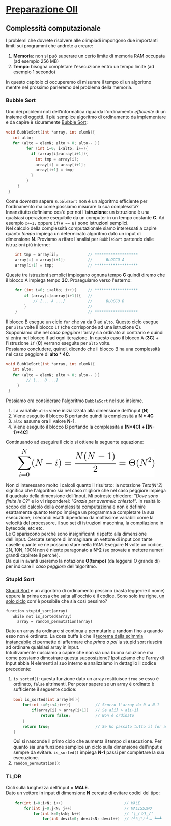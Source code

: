 # [Preparazione OII](README.md)
## Complessità computazionale
I problemi che dovrete risolvere alle olimpiadi impongono due importanti limiti sui programmi che andrete a creare:

1. **Memoria**: non si può superare un certo limite di memoria RAM occupata (ad esempio 256 MB)
2. **Tempo**: bisogna completare l'esecuzione entro un tempo limite (ad esempio 1 secondo)

In questo capitolo ci occuperemo di misurare il tempo di un algoritmo mentre nel prossimo parleremo del problema della memoria.  

### Bubble Sort

Uno dei problemi noti dell'informatica riguarda l'ordinamento *efficiente* di un insieme di oggetti. Il più semplice algoritmo di ordinamento da implementare e da capire è sicuramente [Bubble Sort](https://it.wikipedia.org/wiki/Bubble_sort):

```c++
void BubbleSort(int *array, int elemN){
   int alto;
   for (alto = elemN; alto > 0; alto-- ){ 
         for (int i=0; i<alto; i++){
           if (array[i]>array[i+1]){ 
             int tmp = array[i]; 
             array[i] = array[i+1]; 
             array[i+1] = tmp;
           } 
         }
     }
 }
```

Come *dovreste* sapere `BubbleSort` non è un algoritmo efficiente per l'ordinamento ma come possiamo misurare la sua complessità?  
Innanzitutto definiamo cos'è per noi l'**istruzione**: un istruzione è una qualsiasi operazione eseguibile da un computer in un tempo costante **C**. Ad esempio `x+=1;` oppure `if(A == B)` sono istruzioni semplici.  
Nel calcolo della complessità computazionale siamo interessati a capire quanto *tempo* impiega un determinato algoritmo dato un input di dimensione **N**.
Proviamo a rifare l'analisi per `BubbleSort` partendo dalle istruzioni più interne:

```C++
    int tmp = array[i];             // *******************
    array[i] = array[i+1];          //      BLOCCO A
    array[i+1] = tmp;               // *******************
```

Queste tre istruzioni semplici impiegano ognuna tempo **C** quindi diremo che il blocco A impiega tempo **3C**. Proseguiamo verso l'esterno:

```C++
    for (int i=0; i<alto; i++){     // *******************
        if (array[i]>array[i+1]){   //
            // [... A ...]          //      BLOCCO B
        }                           //
    }                               // *******************
```

Il blocco B esegue un ciclo `for` che va da 0 ad `alto`. Questo ciclo esegue per `alto` volte il blocco `if` (che corrisponde ad una istruzione **C**). Supponiamo che nel *caso peggiore* l'array sia ordinato al contrario e quindi si entra nel blocco if ad ogni iterazione. In questo caso il blocco A (**3C**) + l'istruzione `if` (**C**) verrano eseguite per `alto` volte.  
Possiamo concludere, quindi, dicendo che il blocco B ha una complessità nel caso peggiore di **alto \* 4C**.

```c++
void BubbleSort(int *array, int elemN){
   int alto;
   for (alto = elemN; alto > 0; alto-- ){ 
         // [... B ...]
     }
 }
```

Possiamo ora considerare l'algoritmo `BubbleSort` nel suo insieme.  

1. La variabile `alto` viene inizializzata alla dimensione dell'input (**N**)
2. Viene eseguito il blocco B portando quindi la complessità a **N \* 4C**
3. `alto` assume ora il valore **N-1**.
4. Viene eseguito il blocco B portando la complessità a **(N\*4C) + [(N-1)\*4C]**

Continuando ad eseguire il ciclo si ottiene la seguente equazione:

<p align="center">
    <img src="img/Compl_BubbleSort.png">
</p>

Non ci interessano molto i calcoli quanto il risultato: la notazione *Teta(N^2)* significa che l'algoritmo sia nel caso migliore che nel caso peggiore impiega il quadrato della dimensione dell'input. Mi potreste chiedere: *"Dove sono finite le C?"* e io vi risponderei: *"Grazie per avermelo chiesto!"*. In realtà lo scopo del calcolo della complessità computazionale non è definire esattamente quanto tempo impiega un programma a completare la sua esecuzione; i secondi esatti dipendono da moltissime variabili come la velocità del processore, il suo set di istruzioni macchina, la compilazione in bytecode, etc etc.   
Le **C** spariscono perchè sono insignificanti rispetto alla dimensione dell'input. Cercate sempre di immaginare un vettore di input con tante caselle quante ce ne possono stare nella RAM. Eseguire N volte un codice, 2N, 10N, 100N non è niente paragonato a **N^2** (se provate a mettere numeri grandi capirete il perchè).  
Da qui in avanti useremo la notazione **O(tempo)** (da leggersi O grande di) per indicare il *caso peggiore* dell'algoritmo.  

### Stupid Sort

[Stupid Sort](https://it.wikipedia.org/wiki/Stupid_sort) è un algoritmo di ordinamento pessimo (basta leggerne il nome) eppure la prima cosa che salta all'occhio è il codice. Sono solo tre righe, [un solo ciclo](https://media.giphy.com/media/8McNH1aXZnVyE/giphy.gif) com'è possibile che sia così pessimo?

```language
function stupid_sort(array)
   while not is_sorted(array)
     array = random_permutation(array)
```

Dato un array da ordinare si continua a permutarlo a random fino a quando esso non è ordinato. La cosa buffa è che il [teorema della scimmia instancabile](https://it.wikipedia.org/wiki/Teorema_della_scimmia_instancabile) ci permette di affermare che *prima o poi* la stupid sort riuscirà ad ordinare qualsiasi array in input.  
Intuitivamente riusciamo a capire che non sia una buona soluzione ma come possiamo dimostrare questa supposizione? Ipotizziamo che l'array di Input abbia N elementi al suo interno e analizziamo in dettaglio il codice precedente:

1. `is_sorted()`: questa funzione dato un array restituisce `true` se esso è ordinato, `false` altrimenti. Per poter sapere se un array è ordinato è sufficiente il seguente codice:
    ```C++
    bool is_sorted(int array[N]){
        for(int i=0;i<4;i++){           // Scorro l'array da 0 a N-1
            if(array[i] > array[i+1])   // Se a[i] > a[i+1]
                return false;           // Non è ordinato
        }
        return true;                    // Se ho passato tutto il for allora è ordinato
    }
    ```
    Quì si nasconde il primo ciclo che aumenta il tempo di esecuzione. Per quanto sia una funzione semplice un ciclo sulla dimensione dell'input è sempre da evitare. `is_sorted()` impiega **N-1** passi per completare la sua esecuzione.
2. `random_permutation()`: 

### **TL;DR**

Cicli sulla lunghezza dell'input = **MALE**.  
Dato un vettore in input di dimensione **N** cercate di evitare codici del tipo:

```C++
    for(int i=0;i<N; i++)                           // MALE
        for(int j=0;j<N; j++)                       // MALISSIMO
            for(int k=0;k<N; k++)                   // ¯\_(ツ)_/¯
                for(int devil=0; devil<N; devil++)  // (╯°□°）╯︵ ┻━┻
```